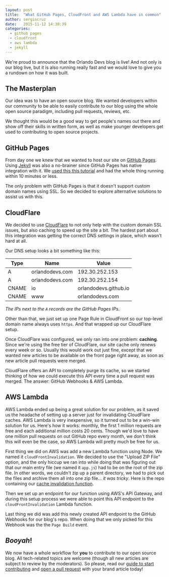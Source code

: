 ```yaml
---
layout: post
title:  "What GitHub Pages, CloudFront and AWS Lambda have in common"
author: sergiocruz
date:   2015-11-12 14:30:39
categories:
  - github pages
  - cloudfront
  - aws lambda
  - jekyll
---
```

We're proud to announce that the Orlando Devs blog is live! And not only is our blog live, but it is also running really fast and we would love to give you a rundown on how it was built.

## The Masterplan

Our idea was to have an open source blog. We wanted developers within our community to be able to easily contribute to our blog using the whole open source paradigm, including pull requests, reviews, etc.

We thought this would be a good way to get people's names out there and show off their skills in written form, as well as make younger developers get used to contributing to open source projects.

## GitHub Pages

From day one we knew that we wanted to host our site on [GitHub Pages](https://pages.github.com/). Using [Jekyll](https://jekyllrb.com) was also a no-brainer since GitHub Pages has native integration with it. We [used this this tutorial](https://help.github.com/articles/using-jekyll-with-pages) and had the whole thing running within 10 minutes or less.

The only problem with GitHub Pages is that it doesn't support custom domain names using SSL. So we decided to explore alternative solutions to assist us with this.

## CloudFlare

We decided to use [CloudFlare](https://cloudflare.com) to not only help with the custom domain SSL issues, but also caching to speed up the site a bit. The hardest part about this integration was getting the correct DNS settings in place, which wasn't hard at all.

Our DNS setup looks a bit something like this:

| Type | Name | Value |
| ---- | ---- | ----- |
| A | orlandodevs.com | 192.30.252.153 |
| A | orlandodevs.com | 192.30.252.154 |
| CNAME | io | orlandodevs.github.io |
| CNAME | www | orlandodevs.com |

_The IPs next to the `A` records are the GitHub Pages IPs._

Other than that, we just set up one Page Rule in CloudFront so our top-level domain name always uses `https`. And that wrapped up our CloudFlare setup.

Once CloudFlare was configured, we only ran into one problem: **caching**. Since we're using the free tier of CloudFlare, our site cache only renews every week or so. Usually this would work out just fine, except that we wanted new articles to be available on the front page right away, as soon as new article pull requests were merged.

CloudFlare offers an API to completely purge its cache, so we started thinking of how we could execute this API every time a pull request was merged. The answer: GitHub Webhooks & AWS Lambda.

## AWS Lambda

AWS Lambda ended up being a great solution for our problem, as it saved us the headache of setting up a server just for invalidating CloudFlare caches. AWS Lambda is very inexpensive, so it turned out to be a win-win solution for us. Here's how it works: monthly, the first 1 million requests are free and each additional million costs 20 cents. Though we'd love to have one million pull requests on out GitHub repo every month, we don't think this will even be the case, so AWS Lambda will pretty much be free for us.

First thing we did on AWS was add a new Lambda function using Node. We named it `cloudFrontInvalidation`. We decided to use the "Upload ZIP File" option, and the only hiccup we ran into while doing that was figuring out that our main entry file (we named it `app.js`) had to be on the root of the zip file. In other words, we couldn't zip up a parent directory, we had to pick out the files and archive them all into one zip file... _it was tricky_. Here is the repo containing our [cache invalidation function](https://github.com/OrlandoDevs/cache-purger).

Then we set up an endpoint for our function using AWS's API Gateway, and during this setup process we were able to point this API endpoint to the `cloudFrontInvalidation` Lambda function.

Last thing we did was add this newly created API endpoint to the GitHub Webhooks for our blog's repo. When doing that we only picked for this Webhook was the the `Page Build` event.

## _Booyah_!

We now have a whole workflow for **you** to contribute to our open source blog. All tech-related topics are welcome (though all new articles are subject to review by the moderators). So please, read our [guide to start contributing](https://github.com/OrlandoDevs/orlandodevs.github.io/blob/master/CONTRIBUTING.md) and [open a pull request](https://github.com/OrlandoDevs/orlandodevs.github.io/compare) with your brand article today!
